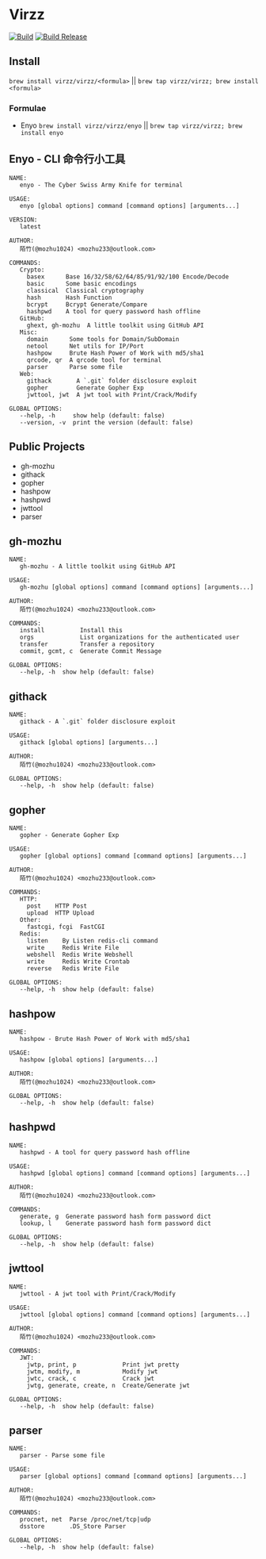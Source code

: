 # Virzz

[![Build](https://github.com/virzz/virzz/actions/workflows/virzz.yml/badge.svg)](https://github.com/virzz/virzz/actions/workflows/virzz.yml) [![Build Release](https://github.com/virzz/virzz/actions/workflows/virzz_release.yml/badge.svg)](https://github.com/virzz/virzz/actions/workflows/virzz_release.yml)

## Install

`brew install virzz/virzz/<formula>` || `brew tap virzz/virzz; brew install <formula>`

### Formulae

- Enyo `brew install virzz/virzz/enyo` || `brew tap virzz/virzz; brew install enyo`

## Enyo - CLI 命令行小工具

```
NAME:
   enyo - The Cyber Swiss Army Knife for terminal

USAGE:
   enyo [global options] command [command options] [arguments...]

VERSION:
   latest

AUTHOR:
   陌竹(@mozhu1024) <mozhu233@outlook.com>

COMMANDS:
   Crypto:
     basex      Base 16/32/58/62/64/85/91/92/100 Encode/Decode
     basic      Some basic encodings
     classical  Classical cryptography
     hash       Hash Function
     bcrypt     Bcrypt Generate/Compare
     hashpwd    A tool for query password hash offline
   GitHub:
     ghext, gh-mozhu  A little toolkit using GitHub API
   Misc:
     domain      Some tools for Domain/SubDomain
     netool      Net utils for IP/Port
     hashpow     Brute Hash Power of Work with md5/sha1
     qrcode, qr  A qrcode tool for terminal
     parser      Parse some file
   Web:
     githack       A `.git` folder disclosure exploit
     gopher        Generate Gopher Exp
     jwttool, jwt  A jwt tool with Print/Crack/Modify

GLOBAL OPTIONS:
   --help, -h     show help (default: false)
   --version, -v  print the version (default: false)
```

## Public Projects

- gh-mozhu
- githack
- gopher
- hashpow
- hashpwd
- jwttool
- parser

## gh-mozhu

```
NAME:
   gh-mozhu - A little toolkit using GitHub API

USAGE:
   gh-mozhu [global options] command [command options] [arguments...]

AUTHOR:
   陌竹(@mozhu1024) <mozhu233@outlook.com>

COMMANDS:
   install          Install this
   orgs             List organizations for the authenticated user
   transfer         Transfer a repository
   commit, gcmt, c  Generate Commit Message

GLOBAL OPTIONS:
   --help, -h  show help (default: false)
```

## githack

```
NAME:
   githack - A `.git` folder disclosure exploit

USAGE:
   githack [global options] [arguments...]

AUTHOR:
   陌竹(@mozhu1024) <mozhu233@outlook.com>

GLOBAL OPTIONS:
   --help, -h  show help (default: false)
```

## gopher

```
NAME:
   gopher - Generate Gopher Exp

USAGE:
   gopher [global options] command [command options] [arguments...]

AUTHOR:
   陌竹(@mozhu1024) <mozhu233@outlook.com>

COMMANDS:
   HTTP:
     post    HTTP Post
     upload  HTTP Upload
   Other:
     fastcgi, fcgi  FastCGI
   Redis:
     listen    By Listen redis-cli command
     write     Redis Write File
     webshell  Redis Write Webshell
     write     Redis Write Crontab
     reverse   Redis Write File

GLOBAL OPTIONS:
   --help, -h  show help (default: false)
```

## hashpow

```
NAME:
   hashpow - Brute Hash Power of Work with md5/sha1

USAGE:
   hashpow [global options] [arguments...]

AUTHOR:
   陌竹(@mozhu1024) <mozhu233@outlook.com>

GLOBAL OPTIONS:
   --help, -h  show help (default: false)
```

## hashpwd

```
NAME:
   hashpwd - A tool for query password hash offline

USAGE:
   hashpwd [global options] command [command options] [arguments...]

AUTHOR:
   陌竹(@mozhu1024) <mozhu233@outlook.com>

COMMANDS:
   generate, g  Generate password hash form password dict
   lookup, l    Generate password hash form password dict

GLOBAL OPTIONS:
   --help, -h  show help (default: false)
```

## jwttool

```
NAME:
   jwttool - A jwt tool with Print/Crack/Modify

USAGE:
   jwttool [global options] command [command options] [arguments...]

AUTHOR:
   陌竹(@mozhu1024) <mozhu233@outlook.com>

COMMANDS:
   JWT:
     jwtp, print, p             Print jwt pretty
     jwtm, modify, m            Modify jwt
     jwtc, crack, c             Crack jwt
     jwtg, generate, create, n  Create/Generate jwt

GLOBAL OPTIONS:
   --help, -h  show help (default: false)
```

## parser

```
NAME:
   parser - Parse some file

USAGE:
   parser [global options] command [command options] [arguments...]

AUTHOR:
   陌竹(@mozhu1024) <mozhu233@outlook.com>

COMMANDS:
   procnet, net  Parse /proc/net/tcp|udp
   dsstore       .DS_Store Parser

GLOBAL OPTIONS:
   --help, -h  show help (default: false)
```

